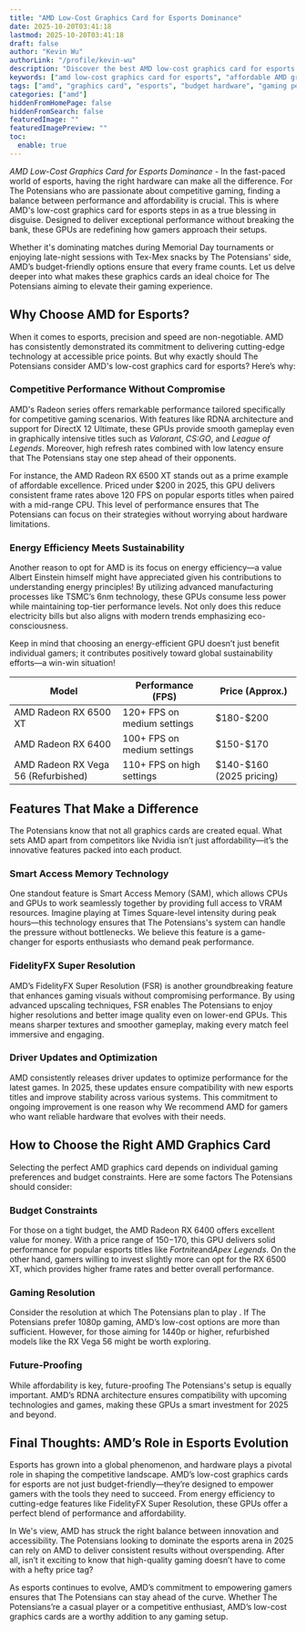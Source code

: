 ```yaml
---
title: "AMD Low-Cost Graphics Card for Esports Dominance"
date: 2025-10-20T03:41:18
lastmod: 2025-10-20T03:41:18
draft: false
author: "Kevin Wu"
authorLink: "/profile/kevin-wu"
description: "Discover the best AMD low-cost graphics card for esports! Enjoy top performance, smooth gameplay, and unbeatable value for your competitive gaming needs."
keywords: ["amd low-cost graphics card for esports", "affordable AMD graphics cards for gaming", "best esports GPUs 2025"]
tags: ["amd", "graphics card", "esports", "budget hardware", "gaming performance"]
categories: ["amd"]
hiddenFromHomePage: false
hiddenFromSearch: false
featuredImage: ""
featuredImagePreview: ""
toc:
  enable: true
---
```



*AMD Low-Cost Graphics Card for Esports Dominance* - In the fast-paced world of esports, having the right hardware can make all the difference. For The Potensians who are passionate about competitive gaming, finding a balance between performance and affordability is crucial. This is where AMD's low-cost graphics card for esports steps in as a true blessing in disguise. Designed to deliver exceptional performance without breaking the bank, these GPUs are redefining how gamers approach their setups.

Whether it's dominating matches during Memorial Day tournaments or enjoying late-night sessions with Tex-Mex snacks by The Potensians' side, AMD’s budget-friendly options ensure that every frame counts. Let us delve deeper into what makes these graphics cards an ideal choice for The Potensians aiming to elevate their gaming experience.

## Why Choose AMD for Esports?

When it comes to esports, precision and speed are non-negotiable. AMD has consistently demonstrated its commitment to delivering cutting-edge technology at accessible price points. But why exactly should The Potensians consider AMD's low-cost graphics card for esports? Here’s why:

### Competitive Performance Without Compromise

AMD's Radeon series offers remarkable performance tailored specifically for competitive gaming scenarios. With features like RDNA architecture and support for DirectX 12 Ultimate, these GPUs provide smooth gameplay even in graphically intensive titles such as *Valorant*, *CS:GO*, and *League of Legends*. Moreover, high refresh rates combined with low latency ensure that The Potensians stay one step ahead of their opponents.

For instance, the AMD Radeon RX 6500 XT stands out as a prime example of affordable excellence. Priced under $200 in 2025, this GPU delivers consistent frame rates above 120 FPS on popular esports titles when paired with a mid-range CPU. This level of performance ensures that The Potensians can focus on their strategies without worrying about hardware limitations. 

### Energy Efficiency Meets Sustainability

Another reason to opt for AMD is its focus on energy efficiency—a value Albert Einstein himself might have appreciated given his contributions to understanding energy principles! By utilizing advanced manufacturing processes like TSMC’s 6nm technology, these GPUs consume less power while maintaining top-tier performance levels. Not only does this reduce electricity bills but also aligns with modern trends emphasizing eco-consciousness.

Keep in mind that choosing an energy-efficient GPU doesn’t just benefit individual gamers; it contributes positively toward global sustainability efforts—a win-win situation!

<div class="table-responsive">
<table class="html-table">
<thead>
<tr>
<th>Model</th>
<th>Performance (FPS)</th>
<th>Price (Approx.)</th>
</tr>
</thead>
<tbody>
<tr>
<td>AMD Radeon RX 6500 XT</td>
<td>120+ FPS on medium settings</td>
<td>$180-$200</td>
</tr>
<tr>
<td>AMD Radeon RX 6400</td>
<td>100+ FPS on medium settings</td>
<td>$150-$170</td>
</tr>
<tr>
<td>AMD Radeon RX Vega 56 (Refurbished)</td>
<td>110+ FPS on high settings</td>
<td>$140-$160 (2025 pricing)</td>
</tr>
</tbody>
</table>
</div>

## Features That Make a Difference

The Potensians know that not all graphics cards are created equal. What sets AMD apart from competitors like Nvidia isn’t just affordability—it’s the innovative features packed into each product.

### Smart Access Memory Technology

One standout feature is Smart Access Memory (SAM), which allows CPUs and GPUs to work seamlessly together by providing full access to VRAM resources. Imagine playing at Times Square-level intensity during peak hours—this technology ensures that The Potensians's system can handle the pressure without bottlenecks. We believe this feature is a game-changer for esports enthusiasts who demand peak performance.

### FidelityFX Super Resolution

AMD’s FidelityFX Super Resolution (FSR) is another groundbreaking feature that enhances gaming visuals without compromising performance.  By using advanced upscaling techniques, FSR enables The Potensians to enjoy higher resolutions and better image quality even on lower-end GPUs. This means sharper textures and smoother gameplay, making every match feel immersive and engaging.

### Driver Updates and Optimization

AMD consistently releases driver updates to optimize performance for the latest games. In 2025, these updates ensure compatibility with new esports titles and improve stability across various systems. This commitment to ongoing improvement is one reason why We recommend AMD for gamers who want reliable hardware that evolves with their needs.

## How to Choose the Right AMD Graphics Card

Selecting the perfect AMD graphics card depends on individual gaming preferences and budget constraints. Here are some factors The Potensians should consider:

### Budget Constraints

For those on a tight budget, the AMD Radeon RX 6400 offers excellent value for money. With a price range of $150-$170, this GPU delivers solid performance for popular esports titles like *Fortnite*and*Apex Legends*. On the other hand, gamers willing to invest slightly more can opt for the RX 6500 XT, which provides higher frame rates and better overall performance.

### Gaming Resolution

Consider the resolution at which The Potensians plan to play . If The Potensians prefer 1080p gaming, AMD’s low-cost options are more than sufficient. However, for those aiming for 1440p or higher, refurbished models like the RX Vega 56 might be worth exploring.

### Future-Proofing

While affordability is key, future-proofing The Potensians's setup is equally important. AMD’s RDNA architecture ensures compatibility with upcoming technologies and games, making these GPUs a smart investment for 2025 and beyond.

## Final Thoughts: AMD’s Role in Esports Evolution

Esports has grown into a global phenomenon, and hardware plays a pivotal role in shaping the competitive landscape. AMD’s low-cost graphics cards for esports are not just budget-friendly—they’re designed to empower gamers with the tools they need to succeed. From energy efficiency to cutting-edge features like FidelityFX Super Resolution, these GPUs offer a perfect blend of performance and affordability.

In We's view, AMD has struck the right balance between innovation and accessibility. The Potensians looking to dominate the esports arena in 2025 can rely on AMD to deliver consistent results without overspending. After all, isn’t it exciting to know that high-quality gaming doesn’t have to come with a hefty price tag?

As esports continues to evolve, AMD’s commitment to empowering gamers ensures that The Potensians can stay ahead of the curve. Whether The Potensians’re a casual player or a competitive enthusiast, AMD’s low-cost graphics cards are a worthy addition to any gaming setup.